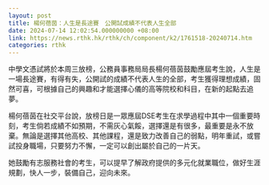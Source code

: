 ```yaml
---
layout: post
title: 楊何蓓茵：人生是長途賽　公開試成績不代表人生全部
date: 2024-07-14 12:02:54.000000000 +08:00
link: https://news.rthk.hk/rthk/ch/component/k2/1761518-20240714.htm
categories: rthk
---
```


中學文憑試將於本周三放榜，公務員事務局局長楊何蓓茵鼓勵應屆考生說，人生是一場長途賽，有得有失，公開試的成績不代表人生的全部，考生獲得理想成績，固然可喜，可根據自己的興趣和才能選擇心儀的高等院校和科目，在新的起點去追夢。

楊何蓓茵在社交平台說，放榜日是一眾應屆DSE考生在求學過程中其中一個重要時刻，考生倘若成績不如預期，不需灰心氣餒，選擇還是有很多，最重要是永不放棄。無論是選擇其他高校、其他課程，還是致力改善自己的弱點，明年重試，或嘗試投身職場，只要努力不懈，一定可以創出屬於自己的一片天。

她鼓勵有志服務社會的考生，可以提早了解政府提供的多元化就業職位，做好生涯規劃，快人一步，裝備自己，迎向未來。
